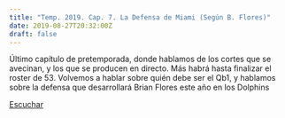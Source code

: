 ```yaml
---
title: "Temp. 2019. Cap. 7. La Defensa de Miami (Según B. Flores)"
date: 2019-08-27T20:32:00Z
draft: false
---
```


Último capítulo de pretemporada, donde hablamos de los cortes que se avecinan, y los que se producen en directo. Más habrá hasta finalizar el roster de 53. Volvemos a hablar sobre quién debe ser el Qb1, y hablamos sobre la defensa que desarrollará Brian Flores este año en los Dolphins

[Escuchar](https://www.ivoox.com/temp-2019-cap-7-la-defensa-miami-audios-mp3_rf_40502807_1.html)
